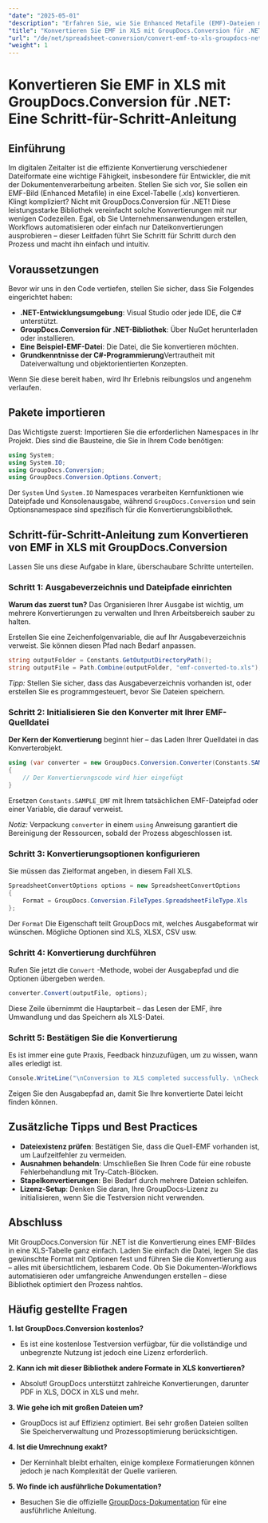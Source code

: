 ```yaml
---
"date": "2025-05-01"
"description": "Erfahren Sie, wie Sie Enhanced Metafile (EMF)-Dateien mit GroupDocs.Conversion für .NET mühelos in das Excel-Format (.xls) konvertieren. Folgen Sie dieser umfassenden Anleitung mit Codebeispielen und Best Practices."
"title": "Konvertieren Sie EMF in XLS mit GroupDocs.Conversion für .NET – Eine Schritt-für-Schritt-Anleitung"
"url": "/de/net/spreadsheet-conversion/convert-emf-to-xls-groupdocs-net-guide/"
"weight": 1
---
```


# Konvertieren Sie EMF in XLS mit GroupDocs.Conversion für .NET: Eine Schritt-für-Schritt-Anleitung

## Einführung

Im digitalen Zeitalter ist die effiziente Konvertierung verschiedener Dateiformate eine wichtige Fähigkeit, insbesondere für Entwickler, die mit der Dokumentenverarbeitung arbeiten. Stellen Sie sich vor, Sie sollen ein EMF-Bild (Enhanced Metafile) in eine Excel-Tabelle (.xls) konvertieren. Klingt kompliziert? Nicht mit GroupDocs.Conversion für .NET! Diese leistungsstarke Bibliothek vereinfacht solche Konvertierungen mit nur wenigen Codezeilen. Egal, ob Sie Unternehmensanwendungen erstellen, Workflows automatisieren oder einfach nur Dateikonvertierungen ausprobieren – dieser Leitfaden führt Sie Schritt für Schritt durch den Prozess und macht ihn einfach und intuitiv.

## Voraussetzungen

Bevor wir uns in den Code vertiefen, stellen Sie sicher, dass Sie Folgendes eingerichtet haben:

- **.NET-Entwicklungsumgebung**: Visual Studio oder jede IDE, die C# unterstützt.
- **GroupDocs.Conversion für .NET-Bibliothek**: Über NuGet herunterladen oder installieren.
- **Eine Beispiel-EMF-Datei**: Die Datei, die Sie konvertieren möchten.
- **Grundkenntnisse der C#-Programmierung**Vertrautheit mit Dateiverwaltung und objektorientierten Konzepten.

Wenn Sie diese bereit haben, wird Ihr Erlebnis reibungslos und angenehm verlaufen.

## Pakete importieren

Das Wichtigste zuerst: Importieren Sie die erforderlichen Namespaces in Ihr Projekt. Dies sind die Bausteine, die Sie in Ihrem Code benötigen:

```csharp
using System;
using System.IO;
using GroupDocs.Conversion;
using GroupDocs.Conversion.Options.Convert;
```

Der `System` Und `System.IO` Namespaces verarbeiten Kernfunktionen wie Dateipfade und Konsolenausgabe, während `GroupDocs.Conversion` und sein Optionsnamespace sind spezifisch für die Konvertierungsbibliothek.


## Schritt-für-Schritt-Anleitung zum Konvertieren von EMF in XLS mit GroupDocs.Conversion

Lassen Sie uns diese Aufgabe in klare, überschaubare Schritte unterteilen.

### Schritt 1: Ausgabeverzeichnis und Dateipfade einrichten

**Warum das zuerst tun?** Das Organisieren Ihrer Ausgabe ist wichtig, um mehrere Konvertierungen zu verwalten und Ihren Arbeitsbereich sauber zu halten.

Erstellen Sie eine Zeichenfolgenvariable, die auf Ihr Ausgabeverzeichnis verweist. Sie können diesen Pfad nach Bedarf anpassen.

```csharp
string outputFolder = Constants.GetOutputDirectoryPath();
string outputFile = Path.Combine(outputFolder, "emf-converted-to.xls");
```

*Tipp:* Stellen Sie sicher, dass das Ausgabeverzeichnis vorhanden ist, oder erstellen Sie es programmgesteuert, bevor Sie Dateien speichern.


### Schritt 2: Initialisieren Sie den Konverter mit Ihrer EMF-Quelldatei

**Der Kern der Konvertierung** beginnt hier – das Laden Ihrer Quelldatei in das Konverterobjekt.

```csharp
using (var converter = new GroupDocs.Conversion.Converter(Constants.SAMPLE_EMF))
{
    // Der Konvertierungscode wird hier eingefügt
}
```

Ersetzen `Constants.SAMPLE_EMF` mit Ihrem tatsächlichen EMF-Dateipfad oder einer Variable, die darauf verweist.

*Notiz:* Verpackung `converter` in einem `using` Anweisung garantiert die Bereinigung der Ressourcen, sobald der Prozess abgeschlossen ist.


### Schritt 3: Konvertierungsoptionen konfigurieren

Sie müssen das Zielformat angeben, in diesem Fall XLS.

```csharp
SpreadsheetConvertOptions options = new SpreadsheetConvertOptions
{
    Format = GroupDocs.Conversion.FileTypes.SpreadsheetFileType.Xls
};
```

Der `Format` Die Eigenschaft teilt GroupDocs mit, welches Ausgabeformat wir wünschen. Mögliche Optionen sind XLS, XLSX, CSV usw.


### Schritt 4: Konvertierung durchführen

Rufen Sie jetzt die `Convert` -Methode, wobei der Ausgabepfad und die Optionen übergeben werden.

```csharp
converter.Convert(outputFile, options);
```

Diese Zeile übernimmt die Hauptarbeit – das Lesen der EMF, ihre Umwandlung und das Speichern als XLS-Datei.


### Schritt 5: Bestätigen Sie die Konvertierung

Es ist immer eine gute Praxis, Feedback hinzuzufügen, um zu wissen, wann alles erledigt ist.

```csharp
Console.WriteLine("\nConversion to XLS completed successfully. \nCheck output in {0}", outputFolder);
```

Zeigen Sie den Ausgabepfad an, damit Sie Ihre konvertierte Datei leicht finden können.


## Zusätzliche Tipps und Best Practices

- **Dateiexistenz prüfen**: Bestätigen Sie, dass die Quell-EMF vorhanden ist, um Laufzeitfehler zu vermeiden.
- **Ausnahmen behandeln**: Umschließen Sie Ihren Code für eine robuste Fehlerbehandlung mit Try-Catch-Blöcken.
- **Stapelkonvertierungen**: Bei Bedarf durch mehrere Dateien schleifen.
- **Lizenz-Setup**: Denken Sie daran, Ihre GroupDocs-Lizenz zu initialisieren, wenn Sie die Testversion nicht verwenden.


## Abschluss

Mit GroupDocs.Conversion für .NET ist die Konvertierung eines EMF-Bildes in eine XLS-Tabelle ganz einfach. Laden Sie einfach die Datei, legen Sie das gewünschte Format mit Optionen fest und führen Sie die Konvertierung aus – alles mit übersichtlichem, lesbarem Code. Ob Sie Dokumenten-Workflows automatisieren oder umfangreiche Anwendungen erstellen – diese Bibliothek optimiert den Prozess nahtlos.


## Häufig gestellte Fragen

**1. Ist GroupDocs.Conversion kostenlos?**  

- Es ist eine kostenlose Testversion verfügbar, für die vollständige und unbegrenzte Nutzung ist jedoch eine Lizenz erforderlich.

**2. Kann ich mit dieser Bibliothek andere Formate in XLS konvertieren?**  

- Absolut! GroupDocs unterstützt zahlreiche Konvertierungen, darunter PDF in XLS, DOCX in XLS und mehr.

**3. Wie gehe ich mit großen Dateien um?**  

- GroupDocs ist auf Effizienz optimiert. Bei sehr großen Dateien sollten Sie Speicherverwaltung und Prozessoptimierung berücksichtigen.

**4. Ist die Umrechnung exakt?**  

- Der Kerninhalt bleibt erhalten, einige komplexe Formatierungen können jedoch je nach Komplexität der Quelle variieren.

**5. Wo finde ich ausführliche Dokumentation?**  

- Besuchen Sie die offizielle [GroupDocs-Dokumentation](https://docs.groupdocs.com/conversion/net/) für eine ausführliche Anleitung.